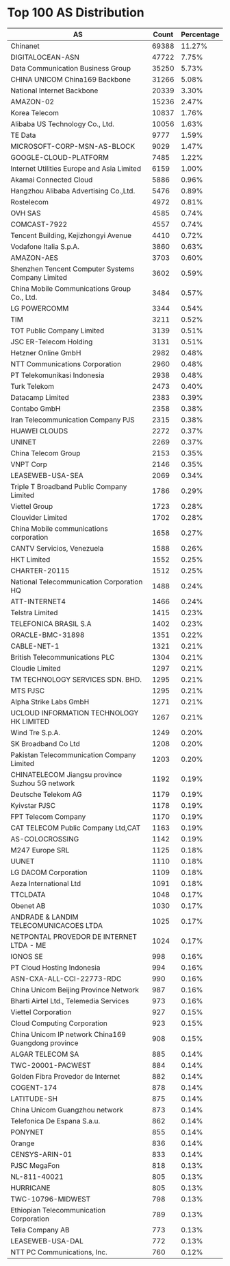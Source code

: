 # Top 100 AS Distribution
| AS | Count | Percentage |
|----|----|----|
| Chinanet | 69388 | 11.27% |
| DIGITALOCEAN-ASN | 47722 | 7.75% |
| Data Communication Business Group | 35250 | 5.73% |
| CHINA UNICOM China169 Backbone | 31266 | 5.08% |
| National Internet Backbone | 20339 | 3.30% |
| AMAZON-02 | 15236 | 2.47% |
| Korea Telecom | 10837 | 1.76% |
| Alibaba US Technology Co., Ltd. | 10056 | 1.63% |
| TE Data | 9777 | 1.59% |
| MICROSOFT-CORP-MSN-AS-BLOCK | 9029 | 1.47% |
| GOOGLE-CLOUD-PLATFORM | 7485 | 1.22% |
| Internet Utilities Europe and Asia Limited | 6159 | 1.00% |
| Akamai Connected Cloud | 5886 | 0.96% |
| Hangzhou Alibaba Advertising Co.,Ltd. | 5476 | 0.89% |
| Rostelecom | 4972 | 0.81% |
| OVH SAS | 4585 | 0.74% |
| COMCAST-7922 | 4557 | 0.74% |
| Tencent Building, Kejizhongyi Avenue | 4410 | 0.72% |
| Vodafone Italia S.p.A. | 3860 | 0.63% |
| AMAZON-AES | 3703 | 0.60% |
| Shenzhen Tencent Computer Systems Company Limited | 3602 | 0.59% |
| China Mobile Communications Group Co., Ltd. | 3484 | 0.57% |
| LG POWERCOMM | 3344 | 0.54% |
| TIM | 3211 | 0.52% |
| TOT Public Company Limited | 3139 | 0.51% |
| JSC ER-Telecom Holding | 3131 | 0.51% |
| Hetzner Online GmbH | 2982 | 0.48% |
| NTT Communications Corporation | 2960 | 0.48% |
| PT Telekomunikasi Indonesia | 2938 | 0.48% |
| Turk Telekom | 2473 | 0.40% |
| Datacamp Limited | 2383 | 0.39% |
| Contabo GmbH | 2358 | 0.38% |
| Iran Telecommunication Company PJS | 2315 | 0.38% |
| HUAWEI CLOUDS | 2272 | 0.37% |
| UNINET | 2269 | 0.37% |
| China Telecom Group | 2153 | 0.35% |
| VNPT Corp | 2146 | 0.35% |
| LEASEWEB-USA-SEA | 2069 | 0.34% |
| Triple T Broadband Public Company Limited | 1786 | 0.29% |
| Viettel Group | 1723 | 0.28% |
| Clouvider Limited | 1702 | 0.28% |
| China Mobile communications corporation | 1658 | 0.27% |
| CANTV Servicios, Venezuela | 1588 | 0.26% |
| HKT Limited | 1552 | 0.25% |
| CHARTER-20115 | 1512 | 0.25% |
| National Telecommunication Corporation HQ | 1488 | 0.24% |
| ATT-INTERNET4 | 1466 | 0.24% |
| Telstra Limited | 1415 | 0.23% |
| TELEFONICA BRASIL S.A | 1402 | 0.23% |
| ORACLE-BMC-31898 | 1351 | 0.22% |
| CABLE-NET-1 | 1321 | 0.21% |
| British Telecommunications PLC | 1304 | 0.21% |
| Cloudie Limited | 1297 | 0.21% |
| TM TECHNOLOGY SERVICES SDN. BHD. | 1295 | 0.21% |
| MTS PJSC | 1295 | 0.21% |
| Alpha Strike Labs GmbH | 1271 | 0.21% |
| UCLOUD INFORMATION TECHNOLOGY HK LIMITED | 1267 | 0.21% |
| Wind Tre S.p.A. | 1249 | 0.20% |
| SK Broadband Co Ltd | 1208 | 0.20% |
| Pakistan Telecommunication Company Limited | 1203 | 0.20% |
| CHINATELECOM Jiangsu province Suzhou 5G network | 1192 | 0.19% |
| Deutsche Telekom AG | 1179 | 0.19% |
| Kyivstar PJSC | 1178 | 0.19% |
| FPT Telecom Company | 1170 | 0.19% |
| CAT TELECOM Public Company Ltd,CAT | 1163 | 0.19% |
| AS-COLOCROSSING | 1142 | 0.19% |
| M247 Europe SRL | 1125 | 0.18% |
| UUNET | 1110 | 0.18% |
| LG DACOM Corporation | 1109 | 0.18% |
| Aeza International Ltd | 1091 | 0.18% |
| TTCLDATA | 1048 | 0.17% |
| Obenet AB | 1030 | 0.17% |
| ANDRADE & LANDIM TELECOMUNICACOES LTDA | 1025 | 0.17% |
| NETPONTAL PROVEDOR DE INTERNET LTDA - ME | 1024 | 0.17% |
| IONOS SE | 998 | 0.16% |
| PT Cloud Hosting Indonesia | 994 | 0.16% |
| ASN-CXA-ALL-CCI-22773-RDC | 990 | 0.16% |
| China Unicom Beijing Province Network | 987 | 0.16% |
| Bharti Airtel Ltd., Telemedia Services | 973 | 0.16% |
| Viettel Corporation | 927 | 0.15% |
| Cloud Computing Corporation | 923 | 0.15% |
| China Unicom IP network China169 Guangdong province | 908 | 0.15% |
| ALGAR TELECOM SA | 885 | 0.14% |
| TWC-20001-PACWEST | 884 | 0.14% |
| Golden Fibra Provedor de Internet | 882 | 0.14% |
| COGENT-174 | 878 | 0.14% |
| LATITUDE-SH | 875 | 0.14% |
| China Unicom Guangzhou network | 873 | 0.14% |
| Telefonica De Espana S.a.u. | 862 | 0.14% |
| PONYNET | 855 | 0.14% |
| Orange | 836 | 0.14% |
| CENSYS-ARIN-01 | 833 | 0.14% |
| PJSC MegaFon | 818 | 0.13% |
| NL-811-40021 | 805 | 0.13% |
| HURRICANE | 805 | 0.13% |
| TWC-10796-MIDWEST | 798 | 0.13% |
| Ethiopian Telecommunication Corporation | 789 | 0.13% |
| Telia Company AB | 773 | 0.13% |
| LEASEWEB-USA-DAL | 772 | 0.13% |
| NTT PC Communications, Inc. | 760 | 0.12% |
